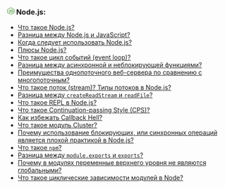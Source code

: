 <h3>
  <img src="../assets/Node.png" width="16" height="16" />
  <span>Node.js:</span>
</h3>

- [Что такое Node.js?](https://youtu.be/iMMaXAZMHIU?t=697)
- [Разница между Node.js и JavaScript?](https://youtu.be/iMMaXAZMHIU?t=746)
- [Когда следует использовать Node.js?](https://youtu.be/iMMaXAZMHIU?t=815)
- [Плюсы Node.js?](https://youtu.be/R85Ckc2E8Ws?t=264)
- [Что такое цикл событий (event loop)?](https://youtu.be/R85Ckc2E8Ws?t=307)
- [Разница между асинхронной и неблокирующей функциями?](https://youtu.be/R85Ckc2E8Ws?t=375)
- [Преимущества однопоточного веб-сервера по сравнению с многопоточным?](https://youtu.be/R85Ckc2E8Ws?t=435)
- [Что такое поток (stream)? Типы потоков в Node.js?](https://youtu.be/R85Ckc2E8Ws?t=516)
- [Разница между `createReadStream` и `readFile`?](https://youtu.be/R85Ckc2E8Ws?t=602)
- [Что такое REPL в Node.js?](https://youtu.be/R85Ckc2E8Ws?t=660)
- [Что такое Continuation-passing Style (CPS)?](https://youtu.be/R85Ckc2E8Ws?t=707)
- [Как избежать Callback Hell?](https://youtu.be/R85Ckc2E8Ws?t=746)
- [Что такое модуль Cluster?](https://youtu.be/R85Ckc2E8Ws?t=842)
- [Почему использование блокирующих, или синхронных операций является плохой практикой в Node.js?](https://youtu.be/_hr40-qLy0A?t=390)
- [Что такое `npm`?](https://youtu.be/_hr40-qLy0A?t=447)
- [Разница между `module.exports` и `exports`?](https://youtu.be/_hr40-qLy0A?t=505)
- [Почему в модулях переменные верхнего уровня не являются глобальными?](https://youtu.be/_hr40-qLy0A?t=554)
- [Что такое циклические зависимости модулей в Node?](https://youtu.be/_hr40-qLy0A?t=611)
